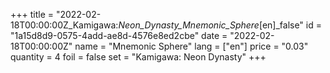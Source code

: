 +++
title = "2022-02-18T00:00:00Z_Kamigawa:_Neon_Dynasty_Mnemonic_Sphere_[en]_false"
id = "1a15d8d9-0575-4add-ae8d-4576e8ed2cbe"
date = "2022-02-18T00:00:00Z"
name = "Mnemonic Sphere"
lang = ["en"]
price = "0.03"
quantity = 4
foil = false
set = "Kamigawa: Neon Dynasty"
+++
